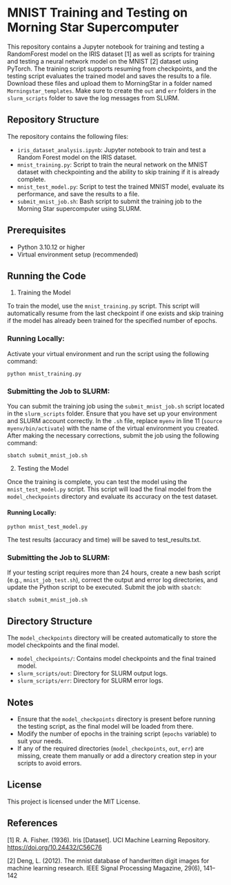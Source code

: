 # MNIST Training and Testing on Morning Star Supercomputer


This repository contains a Jupyter notebook for training and testing a RandomForest model on the IRIS dataset [1] as well as scripts for training and testing a neural network model on the MNIST [2] dataset using PyTorch. The training script supports resuming from checkpoints, and the testing script evaluates the trained model and saves the results to a file. Download these files and upload them to MorningStar in a folder named `Morningstar_templates`. Make sure to create the `out` and `err` folders in the `slurm_scripts` folder to save the log messages from SLURM.


## Repository Structure

The repository contains the following files:
- `iris_dataset_analysis.ipynb`: Jupyter notebook to train and test a Random Forest model on the IRIS dataset.
- `mnist_training.py`: Script to train the neural network on the MNIST dataset with checkpointing and the ability to skip training if it is already complete.
- `mnist_test_model.py`: Script to test the trained MNIST model, evaluate its performance, and save the results to a file.
- `submit_mnist_job.sh`: Bash script to submit the training job to the Morning Star supercomputer using SLURM.

## Prerequisites

- Python 3.10.12 or higher
- Virtual environment setup (recommended)

## Running the Code

1. Training the Model

To train the model, use the `mnist_training.py` script. This script will automatically resume from the last checkpoint if one exists and skip training if the model has already been trained for the specified number of epochs.

### Running Locally:

Activate your virtual environment and run the script using the following command:


```
python mnist_training.py
```

### Submitting the Job to SLURM:

You can submit the training job using the `submit_mnist_job.sh` script located in the `slurm_scripts` folder. Ensure that you have set up your environment and SLURM account correctly. In the `.sh` file, replace `myenv` in line 11 (`source myenv/bin/activate`) with the name of the virtual environment you created. After making the necessary corrections, submit the job using the following command:



```
sbatch submit_mnist_job.sh
```


2. Testing the Model

Once the training is complete, you can test the model using the `mnist_test_model.py` script. This script will load the final model from the `model_checkpoints` directory and evaluate its accuracy on the test dataset.


#### Running Locally:

```
python mnist_test_model.py
```

The test results (accuracy and time) will be saved to test_results.txt.

### Submitting the Job to SLURM:

If your testing script requires more than 24 hours, create a new bash script (e.g., `mnist_job_test.sh`), correct the output and error log directories, and update the Python script to be executed. Submit the job with `sbatch`:


```
sbatch submit_mnist_job.sh
```

## Directory Structure

The `model_checkpoints` directory will be created automatically to store the model checkpoints and the final model.

- `model_checkpoints/`: Contains model checkpoints and the final trained model.
- `slurm_scripts/out`: Directory for SLURM output logs.
- `slurm_scripts/err`: Directory for SLURM error logs.

## Notes

- Ensure that the `model_checkpoints` directory is present before running the testing script, as the final model will be loaded from there.
- Modify the number of epochs in the training script (`epochs` variable) to suit your needs.
- If any of the required directories (`model_checkpoints`, `out`, `err`) are missing, create them manually or add a directory creation step in your scripts to avoid errors.

## License

This project is licensed under the MIT License.

## References

[1] R. A. Fisher. (1936). Iris [Dataset]. UCI Machine Learning Repository. https://doi.org/10.24432/C56C76

[2] Deng, L. (2012). The mnist database of handwritten digit images for machine learning research. IEEE Signal Processing Magazine, 29(6), 141–142
